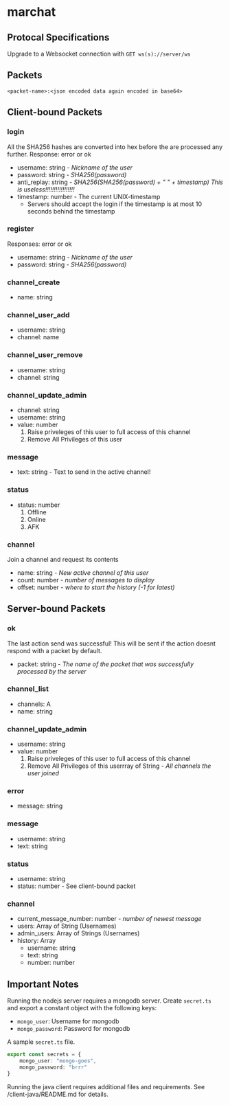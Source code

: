# marchat

## Protocal Specifications

Upgrade to a Websocket connection with `GET ws(s)://server/ws`

## Packets

`<packet-name>:<json encoded data again encoded in base64>`

## Client-bound Packets

### login

All the SHA256 hashes are converted into hex before the are processed any further.
Response: error or ok

- username: string - *Nickname of the user*
- password: string - *SHA256(password)*
- anti_replay: string - *SHA256(SHA256(password) + " " + timestamp) This is useless!!!!!!!!!!!!!!!!!* 
- timestamp: number - The current UNIX-timestamp
    - Servers should accept the login if the timestamp is at most 10 seconds behind the timestamp

### register

Responses: error or ok

- username: string - *Nickname of the user*
- password: string - *SHA256(password)*

### channel_create

- name: string

### channel_user_add

- username: string
- channel: name

### channel_user_remove

- username: string
- channel: string

### channel_update_admin

- channel: string
- username: string
- value: number
    1. Raise priveleges of this user to full access of this channel
    0. Remove All Privileges of this user

### message

- text: string - Text to send in the active channel!

### status

- status: number
    1. Offline
    2. Online
    3. AFK

### channel

Join a channel and request its contents

- name: string - *New active channel of this user*
- count: number - *number of messages to display*
- offset: number - *where to start the history (-1 for latest)*

## Server-bound Packets

### ok

The last action send was successful!
This will be sent if the action doesnt respond with a packet by default.

- packet: string - *The name of the packet that was successfully processed by the server*

### channel_list

- channels: A
- name: string

### channel_update_admin

- username: string
- value: number
    1. Raise priveleges of this user to full access of this channel
    0. Remove All Privileges of this userrray of String - *All channels the user joined*

### error

- message: string

### message

- username: string
- text: string

### status

- username: string
- status: number - See client-bound packet

### channel

- current_message_number: number - *number of newest message*
- users: Array of String (Usernames)
- admin_users: Array of Strings (Usernames)
- history: Array
    - username: string
    - text: string
    - number: number

## Important Notes

Running the nodejs server requires a mongodb server.
Create `secret.ts` and export a constant object with the following keys:

- `mongo_user`: Username for mongodb
- `mongo_password`: Password for mongodb

A sample `secret.ts` file.

```typescript
export const secrets = {
    mongo_user: "mongo-goes",
    mongo_password: "brrr"
}
```

Running the java client requires additional files and requirements. See /client-java/README.md for details.
